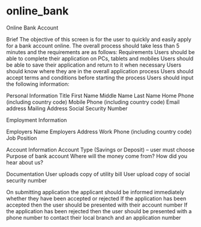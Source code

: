 # online_bank


Online Bank Account

Brief
The objective of this screen is for the user to quickly and easily apply for a bank account online.  The overall process should take less than 5 minutes and the requirements are as follows:
Requirements
Users should be able to complete their application on PCs, tablets and mobiles
Users should be able to save their application and return to it when necessary
Users should know where they are in the overall application process
Users should accept terms and conditions before starting the process
Users should input the following information:

Personal Information
Title
First Name
Middle Name
Last Name
Home Phone (including country code)
Mobile Phone (including country code)
Email address
Mailing Address
Social Security Number

Employment Information

Employers Name
Employers Address
Work Phone (including country code)
Job Position


Account Information
Account Type (Savings or Deposit) – user must choose
Purpose of bank account
Where will the money come from?
How did you hear about us?

Documentation
User uploads copy of utility bill
User upload copy of social security number

On submitting application the applicant should be informed immediately whether they have been accepted or rejected
If the application has been accepted then the user should be presented with their account number
If the application has been rejected then the user should be presented with a phone number to contact their local branch and an application number
